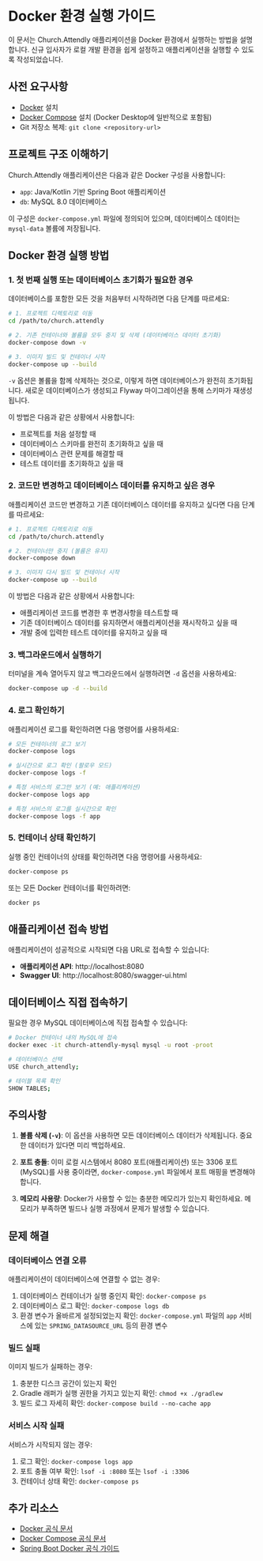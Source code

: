 # Docker 환경 실행 가이드

이 문서는 Church.Attendly 애플리케이션을 Docker 환경에서 실행하는 방법을 설명합니다. 신규 입사자가 로컬 개발 환경을 쉽게 설정하고 애플리케이션을 실행할 수 있도록 작성되었습니다.

## 사전 요구사항

- [Docker](https://www.docker.com/products/docker-desktop/) 설치
- [Docker Compose](https://docs.docker.com/compose/install/) 설치 (Docker Desktop에 일반적으로 포함됨)
- Git 저장소 복제: `git clone <repository-url>`

## 프로젝트 구조 이해하기

Church.Attendly 애플리케이션은 다음과 같은 Docker 구성을 사용합니다:

- `app`: Java/Kotlin 기반 Spring Boot 애플리케이션
- `db`: MySQL 8.0 데이터베이스

이 구성은 `docker-compose.yml` 파일에 정의되어 있으며, 데이터베이스 데이터는 `mysql-data` 볼륨에 저장됩니다.

## Docker 환경 실행 방법

### 1. 첫 번째 실행 또는 데이터베이스 초기화가 필요한 경우

데이터베이스를 포함한 모든 것을 처음부터 시작하려면 다음 단계를 따르세요:

```bash
# 1. 프로젝트 디렉토리로 이동
cd /path/to/church.attendly

# 2. 기존 컨테이너와 볼륨을 모두 중지 및 삭제 (데이터베이스 데이터 초기화)
docker-compose down -v

# 3. 이미지 빌드 및 컨테이너 시작
docker-compose up --build
```

`-v` 옵션은 볼륨을 함께 삭제하는 것으로, 이렇게 하면 데이터베이스가 완전히 초기화됩니다. 새로운 데이터베이스가 생성되고 Flyway 마이그레이션을 통해 스키마가 재생성됩니다.

이 방법은 다음과 같은 상황에서 사용합니다:
- 프로젝트를 처음 설정할 때
- 데이터베이스 스키마를 완전히 초기화하고 싶을 때
- 데이터베이스 관련 문제를 해결할 때
- 테스트 데이터를 초기화하고 싶을 때

### 2. 코드만 변경하고 데이터베이스 데이터를 유지하고 싶은 경우

애플리케이션 코드만 변경하고 기존 데이터베이스 데이터를 유지하고 싶다면 다음 단계를 따르세요:

```bash
# 1. 프로젝트 디렉토리로 이동
cd /path/to/church.attendly

# 2. 컨테이너만 중지 (볼륨은 유지)
docker-compose down

# 3. 이미지 다시 빌드 및 컨테이너 시작
docker-compose up --build
```

이 방법은 다음과 같은 상황에서 사용합니다:
- 애플리케이션 코드를 변경한 후 변경사항을 테스트할 때
- 기존 데이터베이스 데이터를 유지하면서 애플리케이션을 재시작하고 싶을 때
- 개발 중에 입력한 테스트 데이터를 유지하고 싶을 때

### 3. 백그라운드에서 실행하기

터미널을 계속 열어두지 않고 백그라운드에서 실행하려면 `-d` 옵션을 사용하세요:

```bash
docker-compose up -d --build
```

### 4. 로그 확인하기

애플리케이션 로그를 확인하려면 다음 명령어를 사용하세요:

```bash
# 모든 컨테이너의 로그 보기
docker-compose logs

# 실시간으로 로그 확인 (팔로우 모드)
docker-compose logs -f

# 특정 서비스의 로그만 보기 (예: 애플리케이션)
docker-compose logs app

# 특정 서비스의 로그를 실시간으로 확인
docker-compose logs -f app
```

### 5. 컨테이너 상태 확인하기

실행 중인 컨테이너의 상태를 확인하려면 다음 명령어를 사용하세요:

```bash
docker-compose ps
```

또는 모든 Docker 컨테이너를 확인하려면:

```bash
docker ps
```

## 애플리케이션 접속 방법

애플리케이션이 성공적으로 시작되면 다음 URL로 접속할 수 있습니다:

- **애플리케이션 API**: http://localhost:8080
- **Swagger UI**: http://localhost:8080/swagger-ui.html

## 데이터베이스 직접 접속하기

필요한 경우 MySQL 데이터베이스에 직접 접속할 수 있습니다:

```bash
# Docker 컨테이너 내의 MySQL에 접속
docker exec -it church-attendly-mysql mysql -u root -proot

# 데이터베이스 선택
USE church_attendly;

# 테이블 목록 확인
SHOW TABLES;
```

## 주의사항

1. **볼륨 삭제 (`-v`)**: 이 옵션을 사용하면 모든 데이터베이스 데이터가 삭제됩니다. 중요한 데이터가 있다면 미리 백업하세요.

2. **포트 충돌**: 이미 로컬 시스템에서 8080 포트(애플리케이션) 또는 3306 포트(MySQL)를 사용 중이라면, `docker-compose.yml` 파일에서 포트 매핑을 변경해야 합니다.

3. **메모리 사용량**: Docker가 사용할 수 있는 충분한 메모리가 있는지 확인하세요. 메모리가 부족하면 빌드나 실행 과정에서 문제가 발생할 수 있습니다.

## 문제 해결

### 데이터베이스 연결 오류

애플리케이션이 데이터베이스에 연결할 수 없는 경우:

1. 데이터베이스 컨테이너가 실행 중인지 확인: `docker-compose ps`
2. 데이터베이스 로그 확인: `docker-compose logs db`
3. 환경 변수가 올바르게 설정되었는지 확인: `docker-compose.yml` 파일의 `app` 서비스에 있는 `SPRING_DATASOURCE_URL` 등의 환경 변수

### 빌드 실패

이미지 빌드가 실패하는 경우:

1. 충분한 디스크 공간이 있는지 확인
2. Gradle 래퍼가 실행 권한을 가지고 있는지 확인: `chmod +x ./gradlew`
3. 빌드 로그 자세히 확인: `docker-compose build --no-cache app`

### 서비스 시작 실패

서비스가 시작되지 않는 경우:

1. 로그 확인: `docker-compose logs app`
2. 포트 충돌 여부 확인: `lsof -i :8080` 또는 `lsof -i :3306`
3. 컨테이너 상태 확인: `docker-compose ps`

## 추가 리소스

- [Docker 공식 문서](https://docs.docker.com/)
- [Docker Compose 공식 문서](https://docs.docker.com/compose/)
- [Spring Boot Docker 공식 가이드](https://spring.io/guides/topicals/spring-boot-docker/) 